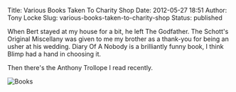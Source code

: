 Title: Various Books Taken To Charity Shop
Date: 2012-05-27 18:51
Author: Tony Locke
Slug: various-books-taken-to-charity-shop
Status: published

When Bert stayed at my house for a bit, he left The Godfather. The Schott's Original Miscellany was given to me my brother as a thank-you for being an usher at his wedding. Diary Of A Nobody is a brilliantly funny book, I think Blimp had a hand in choosing it.  
  
Then there's the Anthony Trollope I read recently.  
  
![Books]({static}/images/2012/IMG_20120507_134812.jpg)
